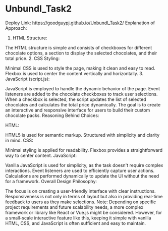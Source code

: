 # Unbundl_Task2
Deploy Link: https://goodguypj.github.io/Unbundl_Task2/
Explanation of Approach:

1. HTML Structure:

The HTML structure is simple and consists of checkboxes for different chocolate options, a section to display the selected chocolates, and their total price.
2. CSS Styling:

Minimal CSS is used to style the page, making it clean and easy to read.
Flexbox is used to center the content vertically and horizontally.
3. JavaScript (script.js):

JavaScript is employed to handle the dynamic behavior of the page.
Event listeners are added to the chocolate checkboxes to track user selections.
When a checkbox is selected, the script updates the list of selected chocolates and calculates the total price dynamically.
The goal is to create an interactive and responsive interface for users to build their custom chocolate packs.
Reasoning Behind Choices:

HTML:

HTML5 is used for semantic markup.
Structured with simplicity and clarity in mind.
CSS:

Minimal styling is applied for readability.
Flexbox provides a straightforward way to center content.
JavaScript:

Vanilla JavaScript is used for simplicity, as the task doesn't require complex interactions.
Event listeners are used to efficiently capture user actions.
Calculations are performed dynamically to update the UI without the need for a framework.
Overall Design Philosophy:

The focus is on creating a user-friendly interface with clear instructions.
Responsiveness is not only in terms of layout but also in providing real-time feedback to users as they make selections.
Note: Depending on specific project requirements and future scalability needs, a more complex framework or library like React or Vue.js might be considered. However, for a small-scale interactive feature like this, keeping it simple with vanilla HTML, CSS, and JavaScript is often sufficient and easy to maintain.






